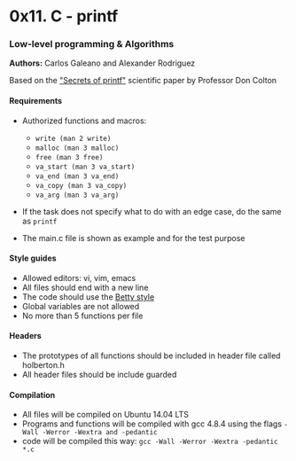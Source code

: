 # 0x11. C - printf

### Low-level programming & Algorithms

**Authors:** Carlos Galeano and Alexander Rodriguez

Based on the ["Secrets of printf"](http://www.cypress.com/file/54761/download) scientific paper by Professor Don Colton

#### Requirements

- Authorized functions and macros:

  - `write (man 2 write)`
  - `malloc (man 3 malloc)`
  - `free (man 3 free)`
  - `va_start (man 3 va_start)`
  - `va_end (man 3 va_end)`
  - `va_copy (man 3 va_copy)`
  - `va_arg (man 3 va_arg)`

- If the task does not specify what to do with an edge case, do the same as `printf`
- The main.c file is shown as example and for the test purpose

#### Style guides

- Allowed editors: vi, vim, emacs
- All files should end with a new line
- The code should use the [Betty style](https://github.com/holbertonschool/Betty)
- Global variables are not allowed
- No more than 5 functions per file

#### Headers

- The prototypes of all functions should be included in header file called holberton.h
- All header files should be include guarded

#### Compilation

- All files will be compiled on Ubuntu 14.04 LTS
- Programs and functions will be compiled with gcc 4.8.4 using the flags `-Wall -Werror -Wextra and -pedantic`
- code will be compiled this way: `gcc -Wall -Werror -Wextra -pedantic *.c`
